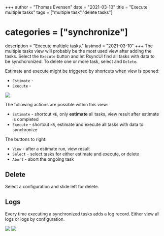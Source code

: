 +++
author = "Thomas Evensen"
date = "2021-03-10"
title =  "Execute multiple tasks"
tags = ["multiple task","delete tasks"]
# categories = ["synchronize"]
description = "Execute multiple tasks."
lastmod = "2021-03-10"
+++
The multiple tasks view will probably be the most used view after adding the tasks. Select the `Execute` button and let RsyncUI find all tasks with data to be synchcronized.  To delete one or more task, select and `Delete`.

Estimate and execute might be triggered by shortcuts when view is opened:

- `Estimate` -
- `Execute` -

![](/images/multipletasks/multipletasks.png)

The following actions are possible within this view:

- `Estimate` - shortcut `⌘E`, only **estimate** all tasks, view result after estimate is completed
- `Execute` - shortcut `⌘R`, estimate and execute all tasks with data to synchronize

The buttons to right:

- `View` - after a estimate run, view result
- `Select` - select tasks for either estimate and execute, or delete
- `Abort` - abort the ongoing task

## Delete

Select a configuration and slide left for delete.

## Logs

Every time executing a synchronized tasks adds a log record. Either view all logs or logs by configuration.

![](/images/logs/all.png)
![](/images/logs/byconfig.png)
